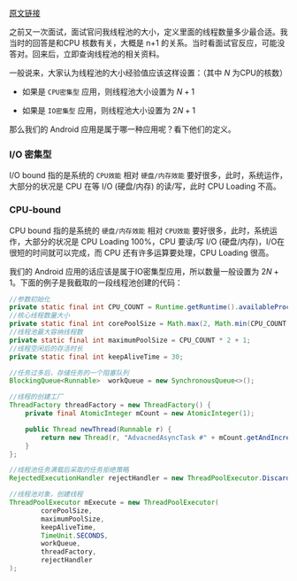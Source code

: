 [原文链接](https://blog.csdn.net/ldhj1993/article/details/72666867)

之前又一次面试，面试官问我线程池的大小，定义里面的线程数量多少最合适。我当时的回答是和CPU 核数有关，大概是 n+1 的关系。当时看面试官反应，可能没答对。回来后，立即查询线程池的相关资料。

一般说来，大家认为线程池的大小经验值应该这样设置：（其中 $N$ 为CPU的核数） 

- 如果是 `CPU密集型` 应用，则线程池大小设置为 $N+1$ 

- 如果是 `IO密集型` 应用，则线程池大小设置为 $2N+1$

那么我们的 Android 应用是属于哪一种应用呢？看下他们的定义。

### I/O 密集型 

I/O bound 指的是系统的 `CPU效能` 相对 `硬盘/内存效能` 要好很多，此时，系统运作，大部分的状况是 CPU 在等 I/O (硬盘/内存) 的读/写，此时 CPU Loading 不高。 

### CPU-bound 

CPU bound 指的是系统的 `硬盘/内存效能`  相对 `CPU效能` 要好很多，此时，系统运作，大部分的状况是 CPU Loading 100%，CPU 要读/写 I/O (硬盘/内存)，I/O在很短的时间就可以完成，而 CPU 还有许多运算要处理，CPU Loading 很高。

我们的 Android 应用的话应该是属于IO密集型应用，所以数量一般设置为 $2N+1$。下面的例子是我截取的一段线程池创建的代码：

```java
//参数初始化
private static final int CPU_COUNT = Runtime.getRuntime().availableProcessors();
//核心线程数量大小
private static final int corePoolSize = Math.max(2, Math.min(CPU_COUNT - 1, 4));
//线程池最大容纳线程数
private static final int maximumPoolSize = CPU_COUNT * 2 + 1;
//线程空闲后的存活时长
private static final int keepAliveTime = 30;

//任务过多后，存储任务的一个阻塞队列
BlockingQueue<Runnable>  workQueue = new SynchronousQueue<>();

//线程的创建工厂
ThreadFactory threadFactory = new ThreadFactory() {
    private final AtomicInteger mCount = new AtomicInteger(1);

    public Thread newThread(Runnable r) {
        return new Thread(r, "AdvacnedAsyncTask #" + mCount.getAndIncrement());
    }
};

//线程池任务满载后采取的任务拒绝策略
RejectedExecutionHandler rejectHandler = new ThreadPoolExecutor.DiscardOldestPolicy();

//线程池对象，创建线程
ThreadPoolExecutor mExecute = new ThreadPoolExecutor(
        corePoolSize,
        maximumPoolSize,
        keepAliveTime,
        TimeUnit.SECONDS,
        workQueue,
        threadFactory,
        rejectHandler
);
```
